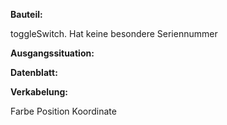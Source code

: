 **Bauteil:**

toggleSwitch. Hat keine besondere Seriennummer

**Ausgangssituation:**


**Datenblatt:**


**Verkabelung:**

Farbe               Position            Koordinate


